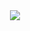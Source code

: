 <div align="center"> 
  <img align="center" src="https://github-readme-stats.vercel.app/api/top-langs/?username=trptc&theme=dracula&exclude_repo=Computer-Science-Engineering&layout=compact&langs_count=10"/ > </div>
